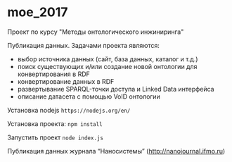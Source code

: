 # moe_2017
Проект по курсу "Методы онтологического инжиниринга"

Публикация данных. Задачами проекта являются:

* выбор источника данных (сайт, база данных, каталог и т.д.)
* поиск существующих и/или создание новой онтологии для конвертирования в RDF
* конвертирование данных в RDF
* развертывание SPARQL-точки доступа и Linked Data интерфейса
* описание датасета с помощью VoID онтологии

Установка nodejs
`https://nodejs.org/en/`

Установка проекта:
`npm install`

Запустить проект
`node index.js`

Публикация данных журнала “Наносистемы” (http://nanojournal.ifmo.ru)
